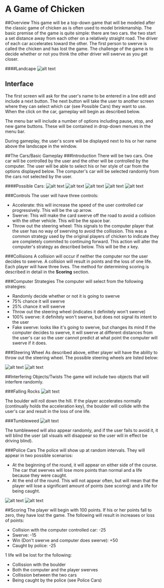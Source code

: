 # A Game of Chicken
##Overview
This game will be a top-down game that will be modeled after the classic game of chicken as is often used to model brinkmanship.
The basic premise of the game is quite simple: there are two cars. the two start a set distance away from each other on a relatively straight road. The driver of each car accelerates toward the other. The first person to swerve is called the chicken and has lost the game.
The challenge of the game is to decide whether or not you think the other driver will swerve as you get closer.

####Landcape
![alt text](Images/Landscape.png "Landscape")

## Interface
The first screen will ask for the user's name to be entered in a line edit and include a next button. The next button will take the user to another screen where they can select which car (see Possible Cars) they want to use. When the click on the car, gameplay will begin as described below.

The menu bar will include a number of options including pause, stop, and new game buttons. These will be contained in drop-down menues in the menu bar.

During gameplay, the user's score will be displayed next to his or her name above the landscape in the window.

##The Cars/Basic Gameplay
###Introduction
There will be two cars. One car will be controlled by the user and the other will be controlled by the computer. The user will be able to select his or her style of car from the options displayed below. The computer's car will be selected randomly from the cars not selected by the user.

####Possible Cars:
![alt text](Images/Car1.png "Car 1")
![alt text](Images/Car2.png "Car 2")
![alt text](Images/Car3.png "Car 3")
![alt text](Images/Car4.png "Car 4")
![alt text](Images/Car5.png "Car 5")

###Controls
The user will have three controls:
* Accelerate: this will increase the speed of the user controlled car progressively. This will be the up arrow.
* Swerve: This will make the card swerve off the road to avoid a collision with the other vehicle. This will be the space bar.
* Throw out the steering wheel: This signals to the computer player that the user has no way of swerving to avoid the collission. This was a common strategy used by the original players of chicken to indicate they are completely commited to continuing forward. This action will alter the computer's strategy as described below. This will be the *x* key.

###Collisions
A collision will occur if neither the computer nor the user decides to swerve. A collision will result in points and the loss of one life. Each player will have three lives. The method for determining scoring is described in detail in the **Scoring** section.

###Computer Strategies
The computer will select from the following strategies:
* Randomly decide whether or not it is going to swerve
* 75% chance it will swerve
* 25% chance it will swerve
* Throw out the steering wheel (indicates it definitely won't swerve)
* 100% swerve: it definitely won't swerve, but does not signal its intent to the user
* Fake swerve: looks like it's going to swerve, but changes its mind
If the computer decides to swerve, it will swerve at different distances from the user's car so the user cannot predict at what point the computer will swerve if it does.

###Steering Wheel
As described above, either player will have the ability to throw out the steering wheel. The possible steering wheels are listed below:


![alt text](Images/SW1.png "Steering Wheel 1")
![alt text](Images/SW2.png "Steering Wheel 2")

##Interfering Objects/Twists
The game will include two objects that will interfere randomly.

###Falling Rocks
![alt text](Images/Boulder.png "Boulder")


The boulder will roll down the hill. If the player accelerates normally (continually holds the acceleration key), the boulder will collide with the user's car and result in the loss of one life.

###Tumbleweed
![alt text](Images/TumbleWeed.png "Tumbleweed")


The tumbleweed will also appear randomly, and if the user fails to avoid it, it will blind the user (all visuals will disappear so the user will in effect be driving blind).

###Police Cars
The police will show up at random intervals. They will appear in two possible scenarios:
* At the beginning of the round, it will appear on either side of the course. The car that swerves will lose more points than normal and a life because they were caught.
* At the end of the round. This will not appear often, but will mean that the player will lose a significant amount of points (see scoring) and a life for being caught.


![alt text](Images/Img_PC1.png "Police Car 1")
![alt text](Images/Img_PC2.png "Police Car 2")

##Scoring
The player will begin with 100 points. If his or her points fall to zero, they have lost the game. The following will result in increases or loss of points:
* Collision with the computer controlled car: -25
* Swerve: -15
* Win (Don't swerve and computer does swerve): +50
* Caught by police: -25

1 life will be lost for the following:
* Collission with the boulder
* Both the computer and the player swerves
* Collission between the two cars
* Being caught by the police (see Police Cars)

